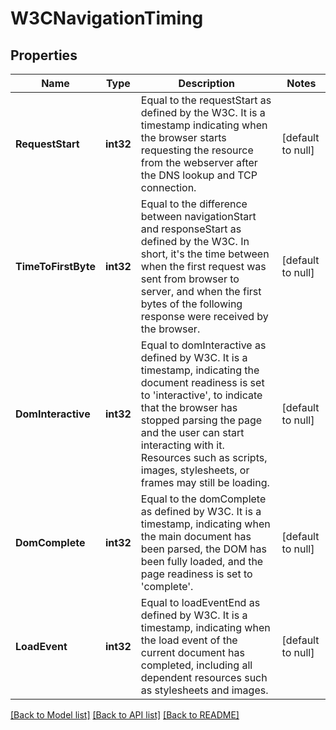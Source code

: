 # W3CNavigationTiming

## Properties
Name | Type | Description | Notes
------------ | ------------- | ------------- | -------------
**RequestStart** | **int32** | Equal to the requestStart as defined by the W3C.  It is a timestamp indicating when the browser starts requesting the resource from the webserver after the DNS lookup and TCP connection. | [default to null]
**TimeToFirstByte** | **int32** | Equal to the difference between navigationStart and responseStart as defined by the W3C.  In short, it&#39;s the time between when the first request was sent from browser to server, and when the first bytes of the following response were received by the browser. | [default to null]
**DomInteractive** | **int32** | Equal to domInteractive as defined by W3C.  It is a timestamp, indicating the document readiness is set to &#39;interactive&#39;, to indicate that the browser has stopped parsing the page and the user can start interacting with it.  Resources such as scripts, images, stylesheets, or frames may still be loading. | [default to null]
**DomComplete** | **int32** | Equal to the domComplete as defined by W3C.  It is a timestamp, indicating when the main document has been parsed, the DOM has been fully loaded, and the page readiness is set to &#39;complete&#39;. | [default to null]
**LoadEvent** | **int32** | Equal to loadEventEnd as defined by W3C.  It is a timestamp, indicating when the load event of the current document has completed, including all dependent resources such as stylesheets and images. | [default to null]

[[Back to Model list]](../README.md#documentation-for-models) [[Back to API list]](../README.md#documentation-for-api-endpoints) [[Back to README]](../README.md)


